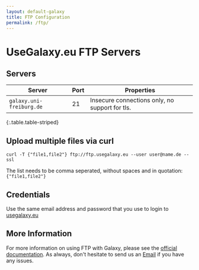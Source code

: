 ```yaml
---
layout: default-galaxy
title: FTP Configuration
permalink: /ftp/
---
```


# UseGalaxy.eu FTP Servers

## Servers

Server                   | Port | Properties
-----------------------  | ---- | ----
`galaxy.uni-freiburg.de` | 21   | Insecure connections only, no support for tls.
{:.table.table-striped}

## Upload multiple files via curl

`curl -T {"file1,file2"} ftp://ftp.usegalaxy.eu --user user@name.de --ssl`

The list needs to be comma seperated, without spaces and in quotation: `{"file1,file2"}`

## Credentials

Use the same email address and password that you use to login to [usegalaxy.eu](https://usegalaxy.eu)

## More Information

For more information on using FTP with Galaxy, please see the [official
documentation](https://galaxyproject.org/ftp-upload/). As always, don't
hesitate to send us an
[Email](mailto:contact@usegalaxy.eu?subject=FTP+Issue) if you
have any issues.
